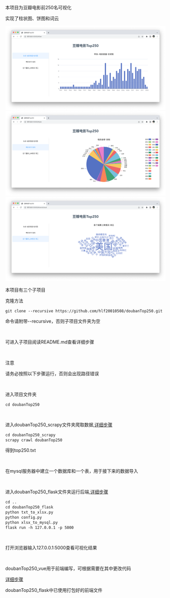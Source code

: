 本项目为豆瓣电影前250名可视化

实现了柱状图、饼图和词云

<img src='https://github.com/hlf20010508/doubanTop250/raw/master/柱状图.png'/>
<img src='https://github.com/hlf20010508/doubanTop250/raw/master/饼图.png'/>
<img src='https://github.com/hlf20010508/doubanTop250/raw/master/词云.png'/>

本项目有三个子项目

克隆方法
```
git clone --recursive https://github.com/hlf20010508/doubanTop250.git
```

命令请附带--recursive，否则子项目文件夹为空

<br/>

可进入子项目阅读README.md查看详细步骤

<br/>

注意

请务必按照以下步骤运行，否则会出现路径错误

<br/>

进入项目文件夹
```
cd doubanTop250
```

<br/>

进入doubanTop250_scrapy文件夹爬取数据,<a href='https://github.com/hlf20010508/doubanTop250_scrapy/blob/master/README.md'>详细步骤</a>
```
cd doubanTop250_scrapy
scrapy crawl doubanTop250
```
得到top250.txt

<br/>

在mysql服务器中建立一个数据库和一个表，用于接下来的数据导入

<br/>

进入doubanTop250_flask文件夹运行后端,<a href='https://github.com/hlf20010508/doubanTop250_flask/blob/master/README.md'>详细步骤</a>
```
cd ..
cd doubanTop250_flask
python txt_to_xlsx.py
python config.py
python xlsx_to_mysql.py
flask run -h 127.0.0.1 -p 5000
```

<br/>

打开浏览器输入127.0.0.1:5000查看可视化结果

<br/>

doubanTop250_vue用于前端编写，可根据需要在其中更改代码

<a href='https://github.com/hlf20010508/doubanTop250_vue/blob/master/README.md'>详细步骤</a>

doubanTop250_flask中已使用打包好的前端文件
